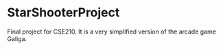 # StarShooterProject
Final project for CSE210. It is a very simplified version of the arcade game Galiga.
